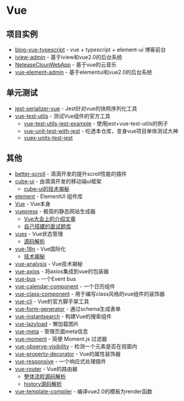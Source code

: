 # Vue

## 项目实例

- [blog-vue-typescript](https://github.com/biaochenxuying/blog-vue-typescript) - vue + typescript + element-ui 博客前台
- [iview-admin](https://github.com/iview/iview-admin) - 基于iview和vue2.0的后台系统
- [NeteaseClounWebApp](https://github.com/javaSwing/NeteaseCloudWebApp) - 基于vue的云音乐
- [vue-element-admin](https://github.com/PanJiaChen/vue-element-admin) - 基于elementui和vue2.0的后台系统

## 单元测试

- [jest-serializer-vue](https://github.com/eddyerburgh/jest-serializer-vue) - Jest针对vue的快照序列化工具
- [vue-test-utils](https://github.com/vuejs/vue-test-utils) - 测试Vue组件的官方工具
    - [vue-test-utils-jest-example](https://github.com/vuejs/vue-test-utils-jest-example) - 使用jest+vue-test-utils的例子
    - [vue-unit-test-with-jest](https://github.com/FunnyLiu/vue-unit-test-with-jest) - 吃透本仓库，变身vue项目单体测试大神
    - [vuex-units-test-jest](https://github.com/brizer/vuex-utils-test-jest)

## 其他

- [better-scroll](https://github.com/ustbhuangyi/better-scroll) - 滴滴开发的提升scroll性能的插件
- [cube-ui](https://github.com/didi/cube-ui) - 由滴滴开发的移动端ui框架
    - [cube-ui的技术揭秘](https://github.com/DDFE/DDFE-blog/issues/31)
- [element](https://github.com/ElemeFE/element) - ElementUI 组件库
- [Vue](https://github.com/vuejs/vue) - Vue本身
- [vuepress](https://github.com/vuejs/vuepress) - 极简的静态网站生成器
    - [Vue大会上的介绍文章](https://zhuanlan.zhihu.com/p/68669412)
    - [自己搭建的面试题库](https://github.com/omnipotent-front-end/Interview)
- [vuex](https://github.com/vuejs/vuex) - Vue状态管理
    - [源码解析](https://github.com/DDFE/DDFE-blog/issues/8)
- [vue-18n](https://github.com/kazupon/vue-i18n) - Vue国际化
    - [技术揭秘](https://github.com/DDFE/DDFE-blog/issues/14)
- [vue-analysis](https://github.com/ustbhuangyi/vue-analysis) - Vue技术揭秘
- [vue-axios](https://www.npmjs.com/package/vue-axios) - 将axios集成到vue的包装器
- [vue-bus](https://www.npmjs.com/package/vue-bus) - 一个Event bus
- [vue-calendar-component](https://www.npmjs.com/package/vue-calendar-component) - 一个日历组件
- [vue-class-component](https://github.com/vuejs/vue-class-component) - 用于编写class风格的vue组件的装饰器
- [vue-cli](https://github.com/vuejs/vue-cli) - Vue的官方脚手架工具
- [vue-form-generator](https://github.com/vue-generators/vue-form-generator) - 通过schema生成表单
- [vue-instantsearch](https://github.com/algolia/vue-instantsearch) - 构建Vue的搜索组件
- [vue-lazyload](https://www.npmjs.com/package/vue-lazyload) - 懒加载图片
- [vue-meta](https://github.com/nuxt/vue-meta) - 管理页面meta信息
- [vue-moment](https://www.npmjs.com/package/vue-moment) - 简便 Moment.js 过滤器
- [vue-observe-visibility](https://github.com/Akryum/vue-observe-visibility) - 检测一个元素是否在视窗内
- [vue-property-decorator](https://github.com/kaorun343/vue-property-decorator) - Vue的属性装饰器
- [vue-responsive](https://github.com/reinerBa/Vue-Responsive) - 一个响应式处理插件
- [vue-router](https://github.com/vuejs/vue-router) - Vue的路由器
    - [整体流程源码解析](https://github.com/DDFE/DDFE-blog/issues/9)
    - [history源码解析](https://github.com/DDFE/DDFE-blog/issues/11)
- [vue-template-compiler](https://www.npmjs.com/package/vue-template-compiler) - 编译vue2.0的模板为render函数